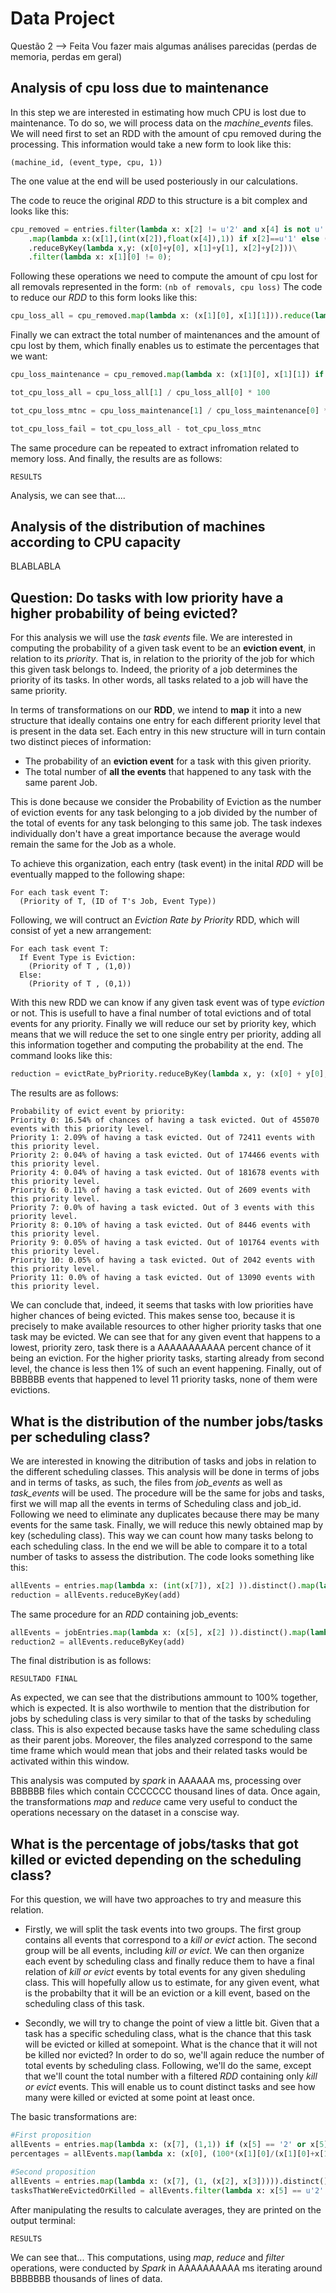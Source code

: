 

# Data Project


Questão 2 --> Feita
Vou fazer mais algumas análises parecidas (perdas de memoria, perdas em geral)

## Analysis of cpu loss due to maintenance

In this step we are interested in estimating how much CPU is lost due to maintenance. To do so, we will process data on the _machine_events_ files. We will need first to set an RDD with the amount of cpu removed during the processing. This information would take a new form to look like this:

```(machine_id, (event_type, cpu, 1)) ```

The one value at the end will be used posteriously in our calculations. 

The code to reuce the original _RDD_ to this structure is a bit complex and looks like this:

```Python 
cpu_removed = entries.filter(lambda x: x[2] != u'2' and x[4] is not u'')\
	.map(lambda x:(x[1],(int(x[2]),float(x[4]),1)) if x[2]==u'1' else (x[1],(int(x[2]),0,1)))\
	.reduceByKey(lambda x,y: (x[0]+y[0], x[1]+y[1], x[2]+y[2]))\
    .filter(lambda x: x[1][0] != 0);
```
Following these operations we need to compute the amount of cpu lost for all removals represented in the form:
```(nb of removals, cpu loss)```
The code to reduce our _RDD_ to this form looks like this:
```Python
cpu_loss_all = cpu_removed.map(lambda x: (x[1][0], x[1][1])).reduce(lambda x,y: (x[0] + y[0], x[1] + y[1]))
```
Finally we can extract the total number of maintenances and the amount of cpu lost by them, which finally enables us to estimate the percentages that we want:

```Python
cpu_loss_maintenance = cpu_removed.map(lambda x: (x[1][0], x[1][1]) if 2*x[1][0]+1 == x[1][2] else (x[1][0], x[1][1] - x[1][1]/x[1][0])).filter(lambda x: x[0] > 0).reduce(lambda x,y: (x[0] + y[0], x[1] + y[1]))

tot_cpu_loss_all = cpu_loss_all[1] / cpu_loss_all[0] * 100

tot_cpu_loss_mtnc = cpu_loss_maintenance[1] / cpu_loss_maintenance[0] * 100

tot_cpu_loss_fail = tot_cpu_loss_all - tot_cpu_loss_mtnc
```
The same procedure can be repeated to extract infromation related to memory loss. And finally, the results are as follows:

```
RESULTS
```
Analysis, we can see that....


## Analysis of the distribution of machines according to CPU capacity

BLABLABLA

## Question: Do tasks with low priority have a higher probability of being evicted?

For this analysis we will use the _task events_ file. We are interested in computing the probability of a given task event to be an
**eviction event**, in relation to its _priority_. That is, in relation to the priority of the job for which this given task belongs to. 
Indeed, the priority of a job determines the priority of its tasks. In other words, all tasks related to a job will have the same priority.

In terms of transformations on our __RDD__, we intend to __map__ it into a new structure that ideally contains one entry for each different priority level that is present in the data set. 
Each entry in this new structure will in turn contain two distinct pieces of information: 

* The probability of an **eviction event** for a task with this given priority. 
* The total number of **all the events** that happened to any task with the same parent Job.

This is done because we consider the Probability of Eviction as the number of eviction events for any task belonging to a job divided by the number of the total of events for any task belonging to this same job. The task indexes individually don't have a great importance because the average would remain the same for the Job as a whole.

To achieve this organization, each entry (task event) in the inital _RDD_ will be eventually mapped to the following shape: 

```
For each task event T:
  (Priority of T, (ID of T's Job, Event Type))
```
Following, we will contruct an _Eviction Rate by Priority_ RDD, which will consist of yet a new arrangement: 

```
For each task event T:
  If Event Type is Eviction:
    (Priority of T , (1,0))
  Else:
    (Priority of T , (0,1))
```
With this new RDD we can know if any given task event was of type _eviction_ or not. This is usefull to have a final number of total evictions and of total events for any priority.
Finally we will reduce our set by priority key, which means that we will reduce the set to one single entry per priority, adding all this information together and computing the probability at the end. The command looks like this:

```Python
reduction = evictRate_byPriority.reduceByKey(lambda x, y: (x[0] + y[0], x[1]+y[1])).map(lambda x: (int(x[0]), (100*(x[1][0]/(x[1][0]+x[1][1])), x[1][0]+x[1][1])))
```

The results are as follows:

```
Probability of evict event by priority:
Priority 0: 16.54% of chances of having a task evicted. Out of 455070 events with this priority level.
Priority 1: 2.09% of having a task evicted. Out of 72411 events with this priority level.
Priority 2: 0.04% of having a task evicted. Out of 174466 events with this priority level.
Priority 4: 0.04% of having a task evicted. Out of 181678 events with this priority level.
Priority 6: 0.11% of having a task evicted. Out of 2609 events with this priority level.
Priority 7: 0.0% of having a task evicted. Out of 3 events with this priority level.
Priority 8: 0.10% of having a task evicted. Out of 8446 events with this priority level.
Priority 9: 0.05% of having a task evicted. Out of 101764 events with this priority level.
Priority 10: 0.05% of having a task evicted. Out of 2042 events with this priority level.
Priority 11: 0.0% of having a task evicted. Out of 13090 events with this priority level.
```
We can conclude that, indeed, it seems that tasks with low priorities have higher chances of being evicted. This makes sense too, because it is precisely to make available resources to other higher priority tasks that one task may be evicted.
We can see that for any given event that happens to a lowest, priority zero, task there is a AAAAAAAAAAA percent chance of it being an eviction. For the higher priority tasks, starting already from second level, the chance is less then 1% of such an event happening. Finally, out of BBBBBB events that happened to level 11 priority tasks, none of them were evictions.


## What is the distribution of the number jobs/tasks per scheduling class?

We are interested in knowing the ditribution of tasks and jobs in relation to the different scheduling classes. This analysis will be done in terms of jobs and in terms of tasks, as such, the files from _job_events_ as well as _task_events_ will be used.
The procedure will be the same for jobs and tasks, first we will map all the events in terms of Scheduling class and job_id. Following we need to eliminate any duplicates because there may be many events for the same task. Finally, we will reduce this newly obtained map by key (scheduling class). This way we can count how many tasks belong to each scheduling class. In the end we will be able to compare it to a total number of tasks to assess the distribution. The code looks something like this:
```Python
allEvents = entries.map(lambda x: (int(x[7]), x[2] )).distinct().map(lambda x: (x[0], 1))
reduction = allEvents.reduceByKey(add)  
```

The same procedure for an _RDD_ containing job_events:

```Python
allEvents = jobEntries.map(lambda x: (x[5], x[2] )).distinct().map(lambda x: (x[0], 1))
reduction2 = allEvents.reduceByKey(add)
```

The final distribution is as follows:

```
RESULTADO FINAL
```

As expected, we can see that the distributions ammount to 100% together, which is expected. It is also worthwile to mention that the distribution for jobs by scheduling class is very similar to that of the tasks by scheduling class. This is also expected because tasks have the same scheduling class as their parent jobs. Moreover, the files analyzed correspond to the same time frame which would mean that jobs and their related tasks would be activated within this window.

This analysis was computed by _spark_ in AAAAAA ms, processing over BBBBBB files which contain CCCCCCC thousand lines of data. Once again, the transformations _map_ and _reduce_ came very useful to conduct the operations necessary on the dataset in a conscise way. 

## What is the percentage of jobs/tasks that got killed or evicted depending on the scheduling class?

For this question, we will have two approaches to try and measure this relation.

* Firstly, we will split the task events into two groups. The first group contains all events that correspond to a _kill or evict_ action. The second group will be all events, including _kill or evict_. We can then organize each event by scheduling class and finally reduce them to have a final relation of _kill or evict_ events by total events for any given sheduling class. This will hopefully allow us to estimate, for any given event, what is the probabilty that it will be an eviction or a kill event, based on the scheduling class of this task.

* Secondly, we will try to change the point of view a little bit. Given that a task has a specific scheduling class, what is the chance that this task will be evicted or killed at somepoint. What is the chance that it will not be killed nor evicted? In order to do so, we'll again reduce the number of total events by scheduling class. Following, we'll do the same, except that we'll count the total number with a filtered _RDD_ containing only _kill or evict_ events. This will enable us to count distinct tasks and see how many were killed or evicted at some point at least once. 

The basic transformations are:
```Python
#First proposition
allEvents = entries.map(lambda x: (x[7], (1,1)) if (x[5] == '2' or x[5] == '5') else (x[7], (0,1))).reduceByKey(lambda x, y: (x[0] + y[0], x[1]+y[1]))
percentages = allEvents.map(lambda x: (x[0], (100*(x[1][0]/(x[1][0]+x[1][1])))))

#Second proposition
allEvents = entries.map(lambda x: (x[7], (1, (x[2], x[3])))).distinct().reduceByKey(lambda x, y: (x[0] + y[0], x[1]))
tasksThatWereEvictedOrKilled = allEvents.filter(lambda x: x[5] == u'2' or x[5] ==u'5').map(lambda x: (x[7], (1, (x[2], x[3])))).distinct().reduceByKey(lambda x, y: (x[0] + y[0], x[1]))

```
After manipulating the results to calculate averages, they are printed on the output terminal:

```
RESULTS
```

We can see that...
This computations, using _map_, _reduce_ and _filter_ operations, were conducted by _Spark_ in AAAAAAAAAA ms iterating around BBBBBBB thousands of lines of data. 
